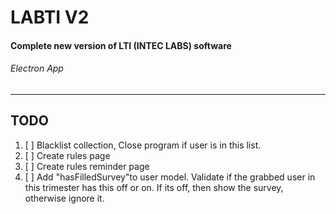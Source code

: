 # LABTI V2
#### Complete new version of LTI (INTEC LABS) software
###### Electron App
---
## TODO
1. [ ] Blacklist collection, Close program if user is in this list.
2. [ ] Create rules page
3. [ ] Create rules reminder page
4. [ ] Add  "hasFilledSurvey"to user model. Validate if the grabbed user in this trimester has this off or on. If its off, then show the survey, otherwise ignore it.